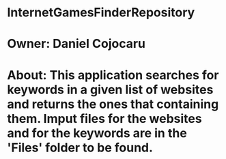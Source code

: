 # InternetGamesFinderRepository
# Owner: Daniel Cojocaru

# About: This application searches for keywords in a given list of websites and returns the ones that containing them. Imput files for the websites and for the keywords are in the 'Files' folder to be found.
